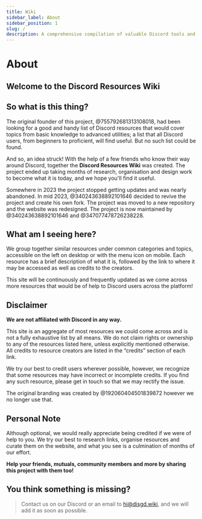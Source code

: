 ```yaml
---
title: Wiki
sidebar_label: About
sidebar_position: 1
slug: /
description: A comprehensive compilation of valuable Discord tools and assets for users of all levels, from novices to experts.
---
```


# About

## Welcome to the Discord Resources Wiki

## So what is this thing?

The original founder of this project, @755792681313108018, had been looking for a good and handy list of Discord
resources that would cover topics from basic knowledge to advanced utilities; a list that all Discord users, from
beginners to proficient, will find useful. But no such list could be found.

And so, an idea struck!
With the help of a few friends who know their way around Discord, together the **Discord Resources Wiki** was created.
The project ended up taking months of research, organisation and design work to become what it is today, and we hope
you'll find it useful.

Somewhere in 2023 the project stopped getting updates and was nearly abandoned. In mid 2023, @340243638892101646 decided
to revive the project and create his own fork. The project was moved to a new repository and the website was redesigned.
The project is now maintained by @340243638892101646 and @347077478726238228.

## What am I seeing here?

We group together similar resources under common categories and topics, accessible on the left on desktop or with the
menu icon on mobile. Each resource has a brief description of what it is, followed by the link to where it may be
accessed as well as credits to the creators.

This site will be continuously and frequently updated as we come across more resources that would be of help to Discord
users across the platform!

## Disclaimer

**We are not affiliated with Discord in any way.**

This site is an aggregate of most resources we could come across and is not a fully exhaustive list by all means. We do
not claim rights or ownership to any of the resources listed here, unless explicitly mentioned otherwise. All credits to
resource creators are listed in the “credits” section of each link.

We try our best to credit users wherever possible, however, we recognize that some resources may have incorrect or
incomplete credits. If you find any such resource, please get in touch so that we may rectify the issue.

The original branding was created by @192060404501839872 however we no longer use that.

## Personal Note

Although optional, we would really appreciate being credited if we were of help to you. We try our best to research
links, organise resources and curate them on the website, and what you see is a culmination of months of our effort.

**Help your friends, mutuals, community members and more by sharing this project with them too!**

## You think something is missing?

> Contact us on our Discord or an email to hi@disgd.wiki, and we will add it as soon as possible.
